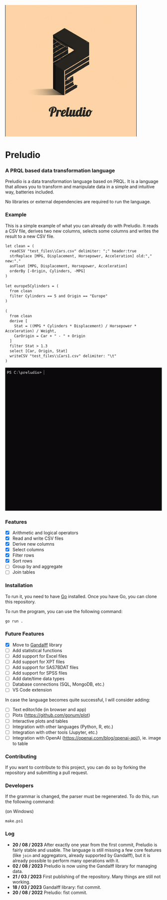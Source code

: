 ![](media/logo_med.png)

# Preludio

### A PRQL based data transformation language

Preludio is a data transformation language based on PRQL. It is a language that allows you to transform and
manipulate data in a simple and intuitive way, batteries included.

No libraries or external dependencies are required to run the language.

### Example

This is a simple example of what you can already do with Preludio.
It reads a CSV file, derives two new columns, selects some columns and writes the result to a new CSV file.

```
let clean = (
  readCSV "test_files\\Cars.csv" delimiter: ";" header:true
  strReplace [MPG, Displacement, Horsepower, Acceleration] old:"," new:"."
  asFloat [MPG, Displacement, Horsepower, Acceleration]
  orderBy [-Origin, Cylinders, -MPG]
)

let europe5Cylinders = (
  from clean
  filter Cylinders == 5 and Origin == "Europe"
)

(
  from clean
  derive [
    Stat = ((MPG * Cylinders * Displacement) / Horsepower * Acceleration) / Weight,
    CarOrigin = Car + " - " + Origin
  ]
  filter Stat > 1.3
  select [Car, Origin, Stat]
  writeCSV "test_files\\Cars1.csv" delimiter: "\t"
)

```

![](media/repl_example.gif)

### Features

- [x] Arithmetic and logical operators
- [x] Read and write CSV files
- [x] Derive new columns
- [x] Select columns
- [x] Filter rows
- [x] Sort rows
- [ ] Group by and aggregate
- [ ] Join tables

### Installation

To run it, you need to have [Go](https://golang.org/doc/install) installed.
Once you have Go, you can clone this repository.

To run the program, you can use the following command:

```bash
go run .
```

### Future Features

- [x] Move to [Gandalff](https://github.com/caerbannogwhite/preludio/tree/main/core/gandalff) library
- [ ] Add statistical functions
- [ ] Add support for Excel files
- [ ] Add support for XPT files
- [ ] Add support for SAS7BDAT files
- [ ] Add support for SPSS files
- [ ] Add date/time data types
- [ ] Database connections (SQL, MongoDB, etc.)
- [ ] VS Code extension

In case the language becomes quite successful, I will consider adding:

- [ ] Text editor/Ide (in browser and app)
- [ ] Plots (https://github.com/gonum/plot)
- [ ] Interactive plots and tables
- [ ] Integration with other languages (Python, R, etc.)
- [ ] Integration with other tools (Jupyter, etc.)
- [ ] Integration with OpenAI (https://openai.com/blog/openai-api/), ie. image to table

### Contributing

If you want to contribute to this project, you can do so by forking the repository and submitting a pull request.

### Developers

If the grammar is changed, the parser must be regenerated. To do this, run the following command:

(on Windows)

```
make.ps1
```

### Log

- **20 / 08 / 2023** After exactly one year from the first commit, Preludio is fairly stable and usable. The language is still missing a few core features (like `join` and aggregators, already supported by Gandalff), but it is already possible to perform many operations with it.
- **02 / 08 / 2023** Preludio is now using the Gandalff library for managing data.
- **21 / 03 / 2023** First publishing of the repository. Many things are still not working.
- **18 / 03 / 2023** Gandalff library: fist commit.
- **20 / 08 / 2022** Preludio: fist commit.
